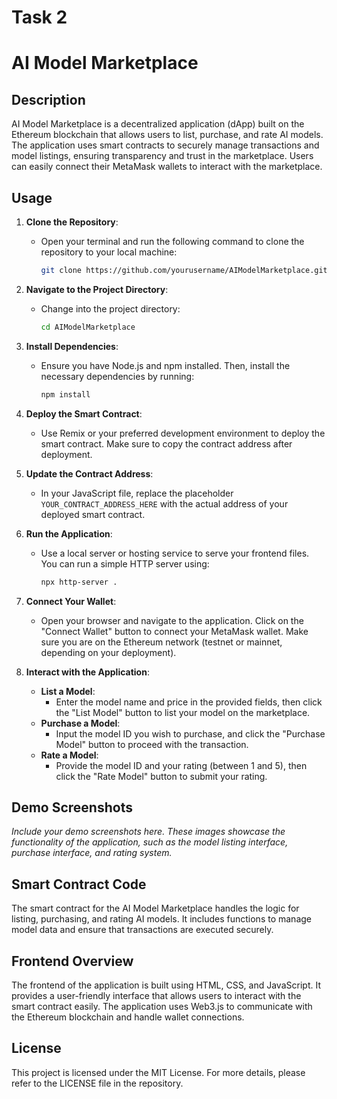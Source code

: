 # Task 2
# AI Model Marketplace

## Description
AI Model Marketplace is a decentralized application (dApp) built on the Ethereum blockchain that allows users to list, purchase, and rate AI models. The application uses smart contracts to securely manage transactions and model listings, ensuring transparency and trust in the marketplace. Users can easily connect their MetaMask wallets to interact with the marketplace.

## Usage
1. **Clone the Repository**: 
   - Open your terminal and run the following command to clone the repository to your local machine:
     ```bash
     git clone https://github.com/yourusername/AIModelMarketplace.git
     ```

2. **Navigate to the Project Directory**: 
   - Change into the project directory:
     ```bash
     cd AIModelMarketplace
     ```

3. **Install Dependencies**: 
   - Ensure you have Node.js and npm installed. Then, install the necessary dependencies by running:
     ```bash
     npm install
     ```

4. **Deploy the Smart Contract**: 
   - Use Remix or your preferred development environment to deploy the smart contract. Make sure to copy the contract address after deployment.

5. **Update the Contract Address**: 
   - In your JavaScript file, replace the placeholder `YOUR_CONTRACT_ADDRESS_HERE` with the actual address of your deployed smart contract.

6. **Run the Application**: 
   - Use a local server or hosting service to serve your frontend files. You can run a simple HTTP server using:
     ```bash
     npx http-server .
     ```

7. **Connect Your Wallet**: 
   - Open your browser and navigate to the application. Click on the "Connect Wallet" button to connect your MetaMask wallet. Make sure you are on the Ethereum network (testnet or mainnet, depending on your deployment).

8. **Interact with the Application**:
   - **List a Model**: 
     - Enter the model name and price in the provided fields, then click the "List Model" button to list your model on the marketplace.
   - **Purchase a Model**: 
     - Input the model ID you wish to purchase, and click the "Purchase Model" button to proceed with the transaction.
   - **Rate a Model**: 
     - Provide the model ID and your rating (between 1 and 5), then click the "Rate Model" button to submit your rating.

## Demo Screenshots
*Include your demo screenshots here. These images showcase the functionality of the application, such as the model listing interface, purchase interface, and rating system.*

## Smart Contract Code
The smart contract for the AI Model Marketplace handles the logic for listing, purchasing, and rating AI models. It includes functions to manage model data and ensure that transactions are executed securely.

## Frontend Overview
The frontend of the application is built using HTML, CSS, and JavaScript. It provides a user-friendly interface that allows users to interact with the smart contract easily. The application uses Web3.js to communicate with the Ethereum blockchain and handle wallet connections.

## License
This project is licensed under the MIT License. For more details, please refer to the LICENSE file in the repository.

